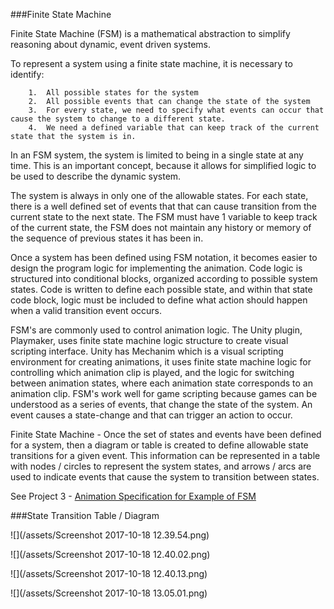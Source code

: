 ###Finite State Machine

Finite State Machine (FSM) is a mathematical abstraction to simplify reasoning about dynamic, event driven systems.

To represent a system using a finite state machine, it is necessary to identify:

        1.  All possible states for the system
        2.  All possible events that can change the state of the system
        3.  For every state, we need to specify what events can occur that cause the system to change to a different state. 
        4.  We need a defined variable that can keep track of the current state that the system is in. 
    

In an FSM system, the system is limited to being in a single state at any time.  This is an important concept, because it allows for simplified logic to be used to describe the dynamic system.  

The system is always in only one of the allowable states. For each state, there is a well defined set of events that that can cause transition from the current state to the next state.  The FSM must have 1 variable to keep track of the current state, the FSM does not maintain any history or memory of the sequence of previous states it has been in.  

Once a system has been defined using FSM notation, it becomes easier to design the program logic for implementing the animation.  Code logic is structured into conditional blocks, organized according to possible system states.  Code is written to define each possible state, and within that state code block, logic must be included to define what action should happen when a valid transition event occurs.

FSM's are commonly used to control animation logic.  The Unity plugin, Playmaker, uses finite state machine logic structure to create visual scripting interface.   Unity has Mechanim which is a visual scripting environment for creating animations, it uses finite state machine logic for controlling which animation clip is played, and the logic for switching between animation states, where each animation state corresponds to an animation clip. FSM's work well for game scripting because games can be understood as a series of events, that change the state of the system.  An event causes a state-change and that can trigger an action to occur.

Finite State Machine -
Once the set of states and events have been defined for a system, then a diagram or table is created to define allowable state transitions for a given event.  This information can be represented in a table with nodes / circles to represent the system states, and arrows / arcs are used to indicate events that cause the system to transition between states.  

See Project 3 - [Animation Specification for Example of FSM](/project-3-animation-specification-fsm.md)

###State Transition Table / Diagram

![](/assets/Screenshot 2017-10-18 12.39.54.png)

![](/assets/Screenshot 2017-10-18 12.40.02.png)

![](/assets/Screenshot 2017-10-18 12.40.13.png)

![](/assets/Screenshot 2017-10-18 13.05.01.png)